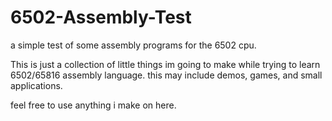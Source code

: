 # 6502-Assembly-Test
a simple test of some assembly programs for the 6502 cpu.

This is just a collection of little things im going to make while trying to learn 6502/65816 assembly language. this may include demos, games, and small applications.

feel free to use anything i make on here.
